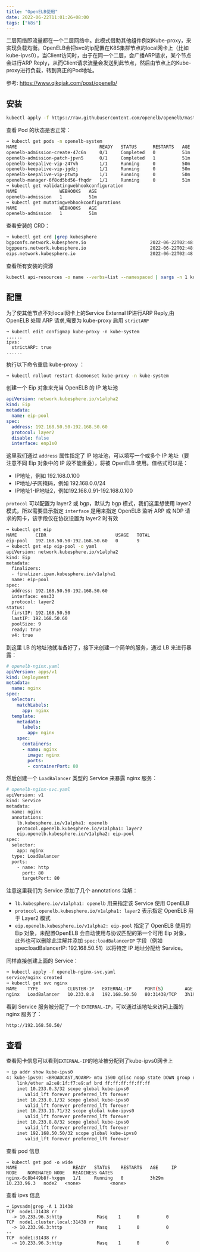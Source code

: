 ```yaml
---
title: "OpenELB使用"
date: 2022-06-22T11:01:26+08:00
tags: ["k8s"]
---
```


二层网络即流量都在一个二层网络中。此模式借助其他组件例如Kube-proxy，来实现负载均衡。OpenELB会把svc的ip配置在K8S集群节点的local网卡上（比如kube-ipvs0），当Client访问时，由于在同一个二层，会广播ARP请求，某个节点会进行ARP Reply，从而Client请求流量会发送到此节点，然后由节点上的Kube-proxy进行负载，转到真正的Pod地址。

参考: https://www.qikqiak.com/post/openelb/

## 安装

```bash
kubectl apply -f https://raw.githubusercontent.com/openelb/openelb/master/deploy/openelb.yaml
```
查看 Pod 的状态是否正常：

```bash
➜ kubectl get pods -n openelb-system              
NAME                               READY   STATUS      RESTARTS   AGE
openelb-admission-create-47c6n     0/1     Completed   0          51m
openelb-admission-patch-jpvn5      0/1     Completed   1          51m
openelb-keepalive-vip-247vh        1/1     Running     0          50m
openelb-keepalive-vip-jgdzj        1/1     Running     0          50m
openelb-keepalive-vip-ptwtp        1/1     Running     0          50m
openelb-manager-6f8cd5bd56-fhqdr   1/1     Running     0          51m
➜ kubectl get validatingwebhookconfiguration       
NAME                WEBHOOKS   AGE
openelb-admission   1          51m
➜ kubectl get mutatingwebhookconfigurations        
NAME                WEBHOOKS   AGE
openelb-admission   1          51m
```
查看安装的 CRD：
```bash
➜ kubectl get crd |grep kubesphere
bgpconfs.network.kubesphere.io                        2022-06-22T02:48:34Z
bgppeers.network.kubesphere.io                        2022-06-22T02:48:34Z
eips.network.kubesphere.io                            2022-06-22T02:48:34Z
```

查看所有安装的资源

```bash
kubectl api-resources -o name --verbs=list --namespaced | xargs -n 1 kubectl get --show-kind --ignore-not-found -n openelb-system
```

## 配置

为了使其他节点不对local网卡上的Service External IP进行ARP Reply,由 OpenELB 处理 ARP 请求,需要为 kube-proxy 启用 `strictARP` 

```basic
➜ kubectl edit configmap kube-proxy -n kube-system
......
ipvs:
  strictARP: true
......
```

执行以下命令重启 kube-proxy ：

```bash
➜ kubectl rollout restart daemonset kube-proxy -n kube-system
```

创建一个 Eip 对象来充当 OpenELB 的 IP 地址池

```yaml
apiVersion: network.kubesphere.io/v1alpha2
kind: Eip
metadata:
  name: eip-pool
spec:
  address: 192.168.50.50-192.168.50.60
  protocol: layer2
  disable: false
  interface: enp1s0
```

这里我们通过 `address` 属性指定了 IP 地址池，可以填写一个或多个 IP 地址（要注意不同 Eip 对象中的 IP 段不能重叠），将被 OpenELB 使用。值格式可以是：

- IP地址，例如 192.168.0.100
- IP地址/子网掩码，例如 192.168.0.0/24
- IP地址1-IP地址2，例如192.168.0.91-192.168.0.100

`protocol` 可以配置为 layer2 或 bgp，默认为 bgp 模式，我们这里想使用 layer2 模式，所以需要显示指定 `interface` 是用来指定 OpenELB 监听 ARP 或 NDP 请求的网卡，该字段仅在协议设置为 layer2 时有效

```bash
➜ kubectl get eip          
NAME       CIDR                          USAGE   TOTAL
eip-pool   192.168.50.50-192.168.50.60   0       9
➜ kubectl get eip eip-pool -o yaml
apiVersion: network.kubesphere.io/v1alpha2
kind: Eip
metadata:
  finalizers:
  - finalizer.ipam.kubesphere.io/v1alpha1
  name: eip-pool
spec:
  address: 192.168.50.50-192.168.50.60
  interface: ens33
  protocol: layer2
status:
  firstIP: 192.168.50.50
  lastIP: 192.168.50.60
  poolSize: 9
  ready: true
  v4: true
```

到这里 LB 的地址池就准备好了，接下来创建一个简单的服务，通过 LB 来进行暴露：

```yaml
# openelb-nginx.yaml
apiVersion: apps/v1
kind: Deployment
metadata:
  name: nginx
spec:
  selector:  
    matchLabels:
      app: nginx
  template:  
    metadata:
      labels:
        app: nginx
    spec:
      containers:
      - name: nginx
        image: nginx
        ports:
        - containerPort: 80
```

然后创建一个 `LoadBalancer` 类型的 Service 来暴露 nginx 服务：

```bash
# openelb-nginx-svc.yaml
apiVersion: v1
kind: Service
metadata:
  name: nginx
  annotations:
    lb.kubesphere.io/v1alpha1: openelb
    protocol.openelb.kubesphere.io/v1alpha1: layer2
    eip.openelb.kubesphere.io/v1alpha2: eip-pool
spec:
  selector:
    app: nginx
  type: LoadBalancer
  ports:
    - name: http
      port: 80
      targetPort: 80
```

注意这里我们为 Service 添加了几个 annotations 注解：

- `lb.kubesphere.io/v1alpha1: openelb` 用来指定该 Service 使用 OpenELB
- `protocol.openelb.kubesphere.io/v1alpha1: layer2` 表示指定 OpenELB 用于 Layer2 模式
- `eip.openelb.kubesphere.io/v1alpha2: eip-pool` 指定了 OpenELB 使用的 Eip 对象，未配置OpenELB 会自动使用与协议匹配的第一个可用 Eip 对象，此外也可以删除此注解并添加 `spec:loadBalancerIP` 字段（例如 spec:loadBalancerIP: 192.168.50.51）以将特定 IP 地址分配给 Service。

同样直接创建上面的 Service：

```bash
➜ kubectl apply -f openelb-nginx-svc.yaml                
service/nginx created
➜ kubectl get svc nginx                   
NAME    TYPE           CLUSTER-IP   EXTERNAL-IP     PORT(S)        AGE
nginx   LoadBalancer   10.233.8.8   192.168.50.50   80:31438/TCP   3h19m
```

看到 Service 服务被分配了一个 `EXTERNAL-IP`，可以通过该地址来访问上面的 nginx 服务了：

```bash
http://192.168.50.50/
```

## 查看

查看网卡信息可以看到`EXTERNAL-IP`的地址被分配到了kube-ipvs0网卡上

```bash
➜ ip addr show kube-ipvs0
4: kube-ipvs0: <BROADCAST,NOARP> mtu 1500 qdisc noop state DOWN group default 
    link/ether a2:e8:1f:f7:e9:af brd ff:ff:ff:ff:ff:ff
    inet 10.233.0.3/32 scope global kube-ipvs0
       valid_lft forever preferred_lft forever
    inet 10.233.0.1/32 scope global kube-ipvs0
       valid_lft forever preferred_lft forever
    inet 10.233.11.71/32 scope global kube-ipvs0
       valid_lft forever preferred_lft forever
    inet 10.233.8.8/32 scope global kube-ipvs0
       valid_lft forever preferred_lft forever
    inet 192.168.50.50/32 scope global kube-ipvs0
       valid_lft forever preferred_lft forever
```

查看 pod 信息

```
➜ kubectl get pod -o wide
NAME                     READY   STATUS    RESTARTS   AGE     IP            NODE    NOMINATED NODE   READINESS GATES
nginx-6c8b449b8f-hxgqm   1/1     Running   0          3h29m   10.233.96.3   node2   <none>           <none>
```

查看 ipvs 信息

```
➜ ipvsadm|grep -A 1 31438
TCP  node1:31438 rr
  -> 10.233.96.3:http             Masq    1      0          0         
TCP  node1.cluster.local:31438 rr
  -> 10.233.96.3:http             Masq    1      0          0         
--
TCP  node1:31438 rr
  -> 10.233.96.3:http             Masq    1      0          0  
```

